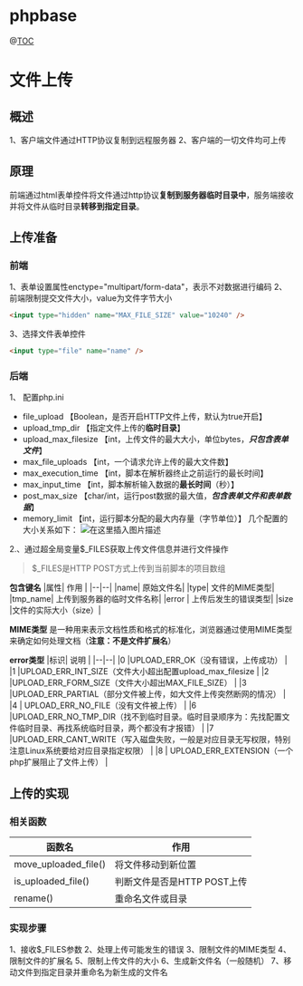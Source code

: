 # phpbase
 @[TOC](目录)
# 文件上传
## 概述
1、客户端文件通过HTTP协议复制到远程服务器
2、客户端的一切文件均可上传
## 原理
前端通过html表单控件将文件通过http协议**复制到服务器临时目录中**，服务端接收并将文件从临时目录**转移到指定目录**。
## 上传准备
### 前端
1、表单设置属性enctype="multipart/form-data"，表示不对数据进行编码
2、前端限制提交文件大小，value为文件字节大小
```html
<input type="hidden" name="MAX_FILE_SIZE" value="10240" />
```
3、选择文件表单控件
```html
<input type="file" name="name" />
```
### 后端
1、 配置php.ini
-	file_upload	【Boolean，是否开启HTTP文件上传，默认为true开启】
-	upload_tmp_dir	【指定文件上传的**临时目录**】
-	upload_max_filesize	【int，上传文件的最大大小，单位bytes，***只包含表单文件***】
-	max_file_uploads	【int，一个请求允许上传的最大文件数】
-	max_execution_time	【int，脚本在解析器终止之前运行的最长时间】
-	max_input_time	【int，脚本解析输入数据的**最长时间**（秒）】
-	post_max_size	【char/int，运行post数据的最大值，***包含表单文件和表单数据***】
-	memory_limit	【int，运行脚本分配的最大内存量（字节单位）】
几个配置的大小关系如下：
![在这里插入图片描述](https://img-blog.csdnimg.cn/20200504014207516.png?x-oss-process=image/watermark,type_ZmFuZ3poZW5naGVpdGk,shadow_10,text_aHR0cHM6Ly9ibG9nLmNzZG4ubmV0L3dlaXhpbl80MjYyNTIxOA==,size_16,color_FFFFFF,t_70)

2.、通过超全局变量$_FILES获取上传文件信息并进行文件操作

> $_FILES是HTTP POST方式上传到当前脚本的项目数组

**包含键名**
|属性| 作用 |
|--|--|
|name|	原始文件名|
|type|	文件的MIME类型|
|tmp_name|	上传到服务器的临时文件名称|
|error	|	上传后发生的错误类型|
|size	|文件的实际大小（size）|

**MIME类型**
是一种用来表示文档性质和格式的标准化，浏览器通过使用MIME类型来确定如何处理文档（**注意：不是文件扩展名**）

**error类型**
|标识| 说明 |
|--|--|
|0  |UPLOAD_ERR_OK（没有错误，上传成功）  |
|1 |UPLOAD_ERR_INT_SIZE（文件大小超出配置upload_max_filesize  |
|2  |UPLOAD_ERR_FORM_SIZE（文件大小超出MAX_FILE_SIZE）  |
|3  |UPLOAD_ERR_PARTIAL（部分文件被上传，如大文件上传突然断网的情况）  |
|4  |	UPLOAD_ERR_NO_FILE（没有文件被上传）  |
|6  |UPLOAD_ERR_NO_TMP_DIR（找不到临时目录。临时目录顺序为：先找配置文件临时目录、再找系统临时目录，两个都没有才报错）  |
|7 |UPLOAD_ERR_CANT_WRITE（写入磁盘失败，一般是对应目录无写权限，特别注意Linux系统要给对应目录指定权限）  |
|8 | UPLOAD_ERR_EXTENSION（一个php扩展阻止了文件上传） |

## 上传的实现
### 相关函数
|函数名|作用  |
|--|--|
|move_uploaded_file()  | 将文件移动到新位置 |
|is_uploaded_file()|判断文件是否是HTTP POST上传|
|rename()|重命名文件或目录|
### 实现步骤
1、接收$_FILES参数
2、处理上传可能发生的错误
3、限制文件的MIME类型
4、限制文件的扩展名
5、限制上传文件的大小
6、生成新文件名（一般随机）
7、移动文件到指定目录并重命名为新生成的文件名



